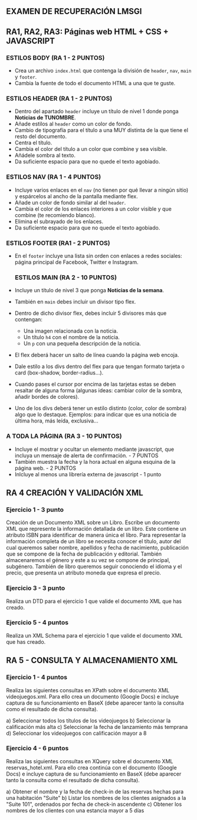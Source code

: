 
## EXAMEN DE RECUPERACIÓN LMSGI

## RA1, RA2, RA3: Páginas web HTML + CSS + JAVASCRIPT

### ESTILOS BODY (RA 1 - 2 PUNTOS)
- Crea un archivo `index.html` que contenga la división de `header`, `nav`, `main` y `footer`.
- Cambia la fuente de todo el documento HTML a una que te guste.

### ESTILOS HEADER (RA 1 - 2 PUNTOS)
- Dentro del apartado `header` incluye un título de nivel 1 donde ponga **Noticias de TUNOMBRE**.
- Añade estilos al `header` como un color de fondo.
- Cambio de tipografía para el título a una MUY distinta de la que tiene el resto del documento.
- Centra el título.
- Cambia el color del título a un color que combine y sea visible.
- Añádele sombra al texto.
- Da suficiente espacio para que no quede el texto agobiado.

### ESTILOS NAV (RA 1 - 4 PUNTOS)
- Incluye varios enlaces en el `nav` (no tienen por qué llevar a ningún sitio) y espárcelos al ancho de la pantalla mediante flex.
- Añade un color de fondo similar al del `header`.
- Cambia el color de los enlaces interiores a un color visible y que combine (te recomiendo blanco).
- Elimina el subrayado de los enlaces.
- Da suficiente espacio para que no quede el texto agobiado.

### ESTILOS FOOTER (RA1 - 2 PUNTOS)
- En el `footer` incluye una lista sin orden con enlaces a redes sociales: página principal de Facebook, Twitter e Instagram.

  ### ESTILOS MAIN (RA 2 - 10 PUNTOS)
- Incluye un título de nivel 3 que ponga **Noticias de la semana**.
- También en `main` debes incluir un divisor tipo flex.
- Dentro de dicho divisor flex, debes incluir 5 divisores más que contengan:
  - Una imagen relacionada con la noticia.
  - Un título `h4` con el nombre de la noticia.
  - Un `p` con una pequeña descripción de la noticia.
- El flex deberá hacer un salto de línea cuando la página web encoja.
- Dale estilo a los divs dentro del flex para que tengan formato tarjeta o card (box-shadow, border-radius...).
- Cuando pases el cursor por encima de las tarjetas estas se deben resaltar de alguna forma (algunas ideas: cambiar color de la sombra, añadir bordes de colores).
- Uno de los divs deberá tener un estilo distinto (color, color de sombra) algo que lo destaque. Ejemplos: para indicar que es una noticia de última hora, más leída, exclusiva...

### A TODA LA PÁGINA (RA 3 - 10 PUNTOS)
- Incluye el mostrar y ocultar un elemento mediante javascript, que incluya un mensaje de alerta de confirmación. - 7 PUNTOS
- También muestra la fecha y la hora actual en alguna esquina de la página web. - 2 PUNTOS
- Inlcluye al menos una librería externa de javascript - 1 punto

## RA 4 CREACIÓN Y VALIDACIÓN XML

### Ejercicio 1 - 3 punto
Creación de un Documento XML sobre un Libro. Escribe un documento XML que represente la información detallada de un libro. Este contiene un atributo ISBN para identificar de manera única el libro. Para representar la información completa de un libro se necesita conocer el título, autor del cual queremos saber nombre, apellidos y fecha de nacimiento, publicación que se compone de la fecha de publicación y editorial. También almacenaremos el género y este a su vez se compone de principal, subgénero. También de libro queremos seguir conociendo el idioma y el precio, que presenta un atributo moneda que expresa el precio.

### Ejercicio 3 - 3 punto
Realiza un DTD para el ejercicio 1 que valide el documento XML que has creado.

### Ejercicio 5 - 4 puntos
Realiza un XML Schema para el ejercicio 1 que valide el documento XML que has creado.

## RA 5 - CONSULTA Y ALMACENAMIENTO XML
### Ejercicio 1 - 4 puntos
Realiza las siguientes consultas en XPath sobre el documento XML videojuegos.xml. Para ello crea un documento (Google Docs) e incluye captura de su funcionamiento en BaseX (debe aparecer tanto la consulta como el resultado de dicha consulta).

a) Seleccionar todos los títulos de los videojuegos
b) Seleccionar la calificación más alta
c) Seleccionar la fecha de lanzamiento más temprana
d) Seleccionar los videojuegos con calificación mayor a 8


### Ejercicio 4 - 6 puntos
Realiza las siguientes consultas en XQuery sobre el documento XML reservas_hotel.xml. Para ello crea continúa con el documento (Google Docs) e incluye captura de su funcionamiento en BaseX (debe aparecer tanto la consulta como el resultado de dicha consulta).

a) Obtener el nombre y la fecha de check-in de las reservas hechas para una habitación "Suite"
b) Listar los nombres de los clientes asignados a la "Suite 101", ordenados por fecha de check-in ascendente
c) Obtener los nombres de los clientes con una estancia mayor a 5 días

